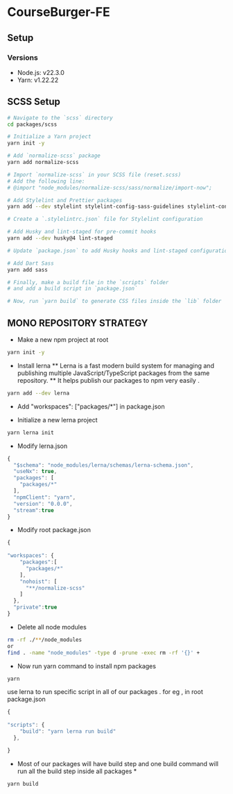 # CourseBurger-FE

## Setup

### Versions
- Node.js: v22.3.0
- Yarn: v1.22.22

## SCSS Setup

```bash
# Navigate to the `scss` directory
cd packages/scss

# Initialize a Yarn project
yarn init -y

# Add `normalize-scss` package
yarn add normalize-scss

# Import `normalize-scss` in your SCSS file (reset.scss)
# Add the following line:
# @import "node_modules/normalize-scss/sass/normalize/import-now";

# Add Stylelint and Prettier packages
yarn add --dev stylelint stylelint-config-sass-guidelines stylelint-config-prettier stylelint-prettier prettier

# Create a `.stylelintrc.json` file for Stylelint configuration

# Add Husky and lint-staged for pre-commit hooks
yarn add --dev husky@4 lint-staged

# Update `package.json` to add Husky hooks and lint-staged configuration

# Add Dart Sass
yarn add sass

# Finally, make a build file in the `scripts` folder
# and add a build script in `package.json`

# Now, run `yarn build` to generate CSS files inside the `lib` folder

```


## MONO REPOSITORY STRATEGY 


- Make a new npm project at root 
```bash
yarn init -y
```

- Install lerna 
** Lerna is a fast modern build system for managing and publishing multiple JavaScript/TypeScript packages from the same repository. **
It helps publish our packages to npm very easily . 
```bash
yarn add --dev lerna 
```


- Add  "workspaces": ["packages/*"] in package.json

- Initialize a new lerna project 
```bash
yarn lerna init 
```

- Modify lerna.json 
```javascript
{
  "$schema": "node_modules/lerna/schemas/lerna-schema.json",
  "useNx": true,
  "packages": [
    "packages/*"
  ],
  "npmClient": "yarn",
  "version": "0.0.0",
  "stream":true
}
```

- Modify root package.json
```javascript
{
  
"workspaces": {
    "packages":[
      "packages/*"
    ],
    "nohoist": [
      "**/normalize-scss"
    ]
  },
  "private":true
}

```


- Delete all node modules 
```bash
rm -rf ./**/node_modules
or 
find . -name "node_modules" -type d -prune -exec rm -rf '{}' +
```


- Now run yarn command to install npm packages
```bash
yarn
```

use lerna to run specific script in all of our packages . for eg , in root package.json 

```javascript
{
  
"scripts": {
    "build": "yarn lerna run build"
  },

}

```

* Most of our packages will have build step and one build command will run all the build step inside all packages *

```
yarn build
```
